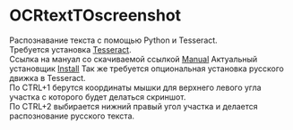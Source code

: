 # OCRtextTOscreenshot
Распознавание текста с помощью Python и Tesseract.  
Требуется установка [Tesseract](http://waksoft.susu.ru/53644d/CRFMEUtYSklHVUdHUxEFBURIClVGTF5dTVsTVh5eWQ==/).  
Ссылка на мануал со скачиваемой ссылкой [Manual](https://github.com/UB-Mannheim/tesseract/wiki)
Актуальный установщик [Install](https://digi.bib.uni-mannheim.de/tesseract/tesseract-ocr-w64-setup-5.3.1.20230401.exe) 
Так же требуется опциональная установка русского движка в Tesseract.  
По CTRL+1 берутся координаты мышки для верхнего левого угла участка с которого будет делаться скриншот.  
По CTRL+2 выбирается нижний правый угол участка и делается распознование русского текста.  
